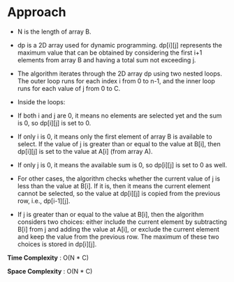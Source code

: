 # Approach 

- N is the length of array B.

- dp is a 2D array used for dynamic programming. dp[i][j] represents the maximum value that can be obtained by considering the first i+1 elements from array B and having a total sum not exceeding j.

- The algorithm iterates through the 2D array dp using two nested loops. The outer loop runs for each index i from 0 to n-1, and the inner loop runs for each value of j from 0 to C.

- Inside the loops:

- If both i and j are 0, it means no elements are selected yet and the sum is 0, so dp[i][j] is set to 0.

- If only i is 0, it means only the first element of array B is available to select. If the value of j is greater than or equal to the value at B[i], then dp[i][j] is set to the value at A[i] (from array A).

- If only j is 0, it means the available sum is 0, so dp[i][j] is set to 0 as well.

- For other cases, the algorithm checks whether the current value of j is less than the value at B[i]. If it is, then it means the current element cannot be selected, so the value at dp[i][j] is copied from the previous row, i.e., dp[i-1][j].

- If j is greater than or equal to the value at B[i], then the algorithm considers two choices: either include the current element by subtracting B[i] from j and adding the value at A[i], or exclude the current element and keep the value from the previous row. The maximum of these two choices is stored in dp[i][j].


**Time Complexity** : O(N * C)

**Space Complexity** : O(N * C)
